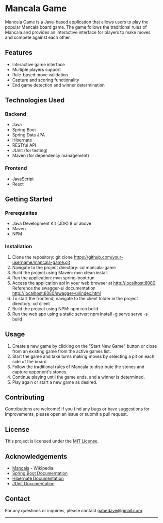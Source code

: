 # Mancala Game

Mancala Game is a Java-based application that allows users to play the popular Mancala board game. The game follows the traditional rules of Mancala and provides an interactive interface for players to make moves and compete against each other.

## Features

- Interactive game interface
- Multiple players support
- Rule-based move validation
- Capture and scoring functionality
- End game detection and winner determination

## Technologies Used

### Backend

- Java
- Spring Boot
- Spring Data JPA
- Hibernate
- RESTful API
- JUnit (for testing)
- Maven (for dependency management)

### Frontend

- JavaScript
- React

## Getting Started

### Prerequisites

- Java Development Kit (JDK) 8 or above
- Maven
- NPM

### Installation

1. Clone the repository:
   git clone https://github.com/your-username/mancala-game.git
2. Navigate to the project directory:
   cd mancala-game
3. Build the project using Maven:
   mvn clean install
4. Run the application:
   mvn spring-boot:run
5. Access the application api in your web browser at [http://localhost:8080](http://localhost:8080). Reference the swagger-ui documentation [http://localhost:8080/swagger-ui/index.html](http://localhost:8080/swagger-ui/index.html)
6. To start the frontend, navigate to the client folder in the project directory:
   cd client
7. Build the project using NPM:
   npm run build
8. Run the web app using a static server:
   npm install -g serve
   serve -s build

## Usage

1. Create a new game by clicking on the "Start New Game" button or close from an existing game from the active games list.
2. Start the game and take turns making moves by selecting a pit on each side of the board.
3. Follow the traditional rules of Mancala to distribute the stones and capture opponent's stones.
4. Continue playing until the game ends, and a winner is determined.
5. Play again or start a new game as desired.

## Contributing

Contributions are welcome! If you find any bugs or have suggestions for improvements, please open an issue or submit a pull request.

## License

This project is licensed under the [MIT License](LICENSE).

## Acknowledgements

- [Mancala](https://en.wikipedia.org/wiki/Mancala) - Wikipedia
- [Spring Boot Documentation](https://spring.io/projects/spring-boot)
- [Hibernate Documentation](https://hibernate.org/orm/documentation/)
- [JUnit Documentation](https://junit.org/junit5/docs/current/user-guide/)

## Contact

For any questions or inquiries, please contact [gabedave@gmail.com](mailto:gabedave@gmail.com).

---
